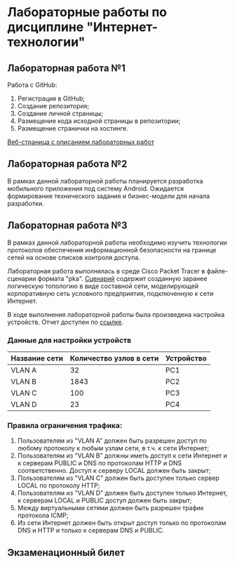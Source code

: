# Лабораторные работы по дисциплине "Интернет-технологии"

## Лабораторная работа №1

Работа с GitHub: 
1. Регистрация в GitHub;
2. Создание репозитория;
3. Создание личной страницы;
4. Размещение кода исходной страницы в репозитории;
5. Размещение странички на хостинге.

[Веб-страница с описанием лабораторных работ](https://QueTuePlay.github.io/Internet-technologies/)

## Лабораторная работа №2
В рамках данной лабораторной работы планируется разработка мобильного приложения под систему Android.
Ожидается формирование технического задания и бизнес-модели для начала разработки.

## Лабораторная работа №3
В рамках данной лабораторной работы необходимо изучить технологии протоколов обеспечения информационной безопасности на границе сетей на основе списков контроля доступа.

Лабораторная работа выполнялась в среде Cisco Packet Tracer в файле-сценарии формата "pka". [Сценарий](https://github.com/QueTuePlay/Internet-technologies/blob/main/IDM-22-03%20Berkovets%20A.G..pka) содержит созданную заранее логическую топологию в виде составной сети, моделирующей корпоративную сеть условного предприятия, подключенную к сети Интернет.

В ходе выполнения лабораторной работы была произведена настройка устройств. Отчет доступен по [ссылке](https://github.com/QueTuePlay/Internet-technologies/blob/main/IDM-22-03%20Berkovets%20A.G..pdf).

### Данные для настройки устройств
| Название сети | Количество узлов в сети | Устройство |
| ------------- | ----------------------- | ---------- |
| VLAN A        | 32                      | PC1        |
| VLAN B        | 1843                    | PC2        |
| VLAN C        | 100                     | PC3        |
| VLAN D        | 23                      | PC4        |

### Правила ограничения трафика:
1. Пользователям из "VLAN A" должен быть разрешен доступ по любому протоколу к любым узлам сети, в т.ч. к сети Интернет;
2. Пользователям из "VLAN B" должны иметь доступ к сети Интернет и к серверам PUBLIC и DNS по протоколам HTTP и DNS соответственно. Доступ к серверу LOCAL должен быть закрыт;
3. Пользователям из "VLAN C" должен быть доступен только сервер LOCAL по протоколу HTTP;
4. Пользователям из "VLAN D" должен быть доступен только Интернет, к серверам LOCAL и PUBLIC доступ должен быть закрыт;
5. Между виртуальными сетями должен быть разрешен трафик протокола ICMP;
6. Из сети Интернет должен быть открыт доступ только по протоколам DNS и HTTP и только к серверам DNS и PUBLIC.

## Экзаменационный билет
